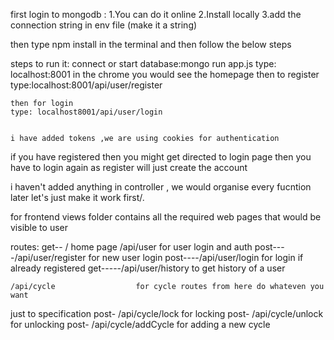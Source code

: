 first login to mongodb :
    1.You can do it online 
    2.Install locally 
    3.add the connection string in env file (make it a string)


then type 
npm install in the terminal and then follow the below steps



steps to run it:
    connect or start database:mongo
    run app.js 
    type: localhost:8001 in the chrome you would see the homepage
    then to register 
    type:localhost:8001/api/user/register

    then for login
    type: localhost8001/api/user/login


    i have added tokens ,we are using cookies for authentication

if you have registered then you might get directed to login page then you have to login again as register will just create the account

i haven't added anything in controller , we would organise every fucntion later let's just make it work first/.

for frontend views folder contains all the required web pages that would be visible to user



routes:
        get--   /                       home page
        /api/user                       for user login and auth
        post----/api/user/register          for new user login
        post----/api/user/login             for login if already registered
        get-----/api/user/history           to get history of a user 

    /api/cycle                  for cycle routes from here do whateven you want


just to specification 
  post-  /api/cycle/lock             for locking
  post-  /api/cycle/unlock           for unlocking
  post-  /api/cycle/addCycle         for adding a new cycle

